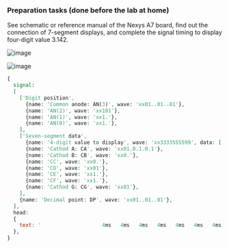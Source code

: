 ### Preparation tasks (done before the lab at home)

See schematic or reference manual of the Nexys A7 board, find out the connection of 7-segment displays, and complete the signal timing to display four-digit value 3.142.

![image](https://user-images.githubusercontent.com/99397107/159808181-5ee90535-57d5-4194-b4ff-e2bc6ccc16e0.png)

![image](https://user-images.githubusercontent.com/99397107/159808084-8e0fc884-7d80-4182-a56d-b83790e093e5.png)


```vhdl
{
  signal:
  [
    ['Digit position',
      {name: 'Common anode: AN(3)', wave: 'xx01..01..01'},
      {name: 'AN(2)', wave: 'xx101'},
      {name: 'AN(1)', wave: 'xx1.'},
      {name: 'AN(0)', wave: 'xx1.'},
    ],
    ['Seven-segment data',
      {name: '4-digit value to display', wave: 'xx3333555599', data: ['3','1','4','2','3','1','4','2','3','1']},
      {name: 'Cathod A: CA', wave: 'xx01.0.1.0.1'},
      {name: 'Cathod B: CB', wave: 'xx0.'},
      {name: 'CC', wave: 'xx0.'},
      {name: 'CD', wave: 'xx01'},
      {name: 'CE', wave: 'xx1.'},
      {name: 'CF', wave: 'xx1.'},
      {name: 'Cathod G: CG', wave: 'xx01'},
    ],
    {name: 'Decimal point: DP', wave: 'xx01..01..01'},
  ],
  head:
  {
    text: '                    4ms   4ms   4ms   4ms   4ms   4ms   4ms   4ms   4ms   4ms',
  },
}
```
